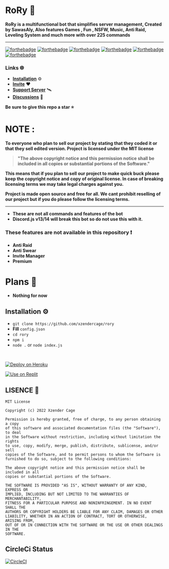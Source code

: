 # RoRy 🤖
**RoRy is a multifunctional bot that simplifies server management, Created by SawasAly, Also features Games , Fun , NSFW, Music, Anti Raid, Leveling System and much more with over 225 commands** 

*** 
[![forthebadge](https://forthebadge.com/images/badges/for-robots.svg)](https://forthebadge.com)
[![forthebadge](https://forthebadge.com/images/badges/made-with-javascript.svg)](https://forthebadge.com)
[![forthebadge](https://forthebadge.com/images/badges/makes-people-smile.svg)](https://forthebadge.com)
[![forthebadge](https://forthebadge.com/images/badges/open-source.svg)](https://forthebadge.com)
[![forthebadge](https://forthebadge.com/images/badges/check-it-out.svg)](https://forthebadge.com)
[![forthebadge](https://forthebadge.com/images/badges/ages-18.svg)](https://forthebadge.com)
### Links 🌐
- **[Installation](#installation)** ⚙
- **[Invite](https://bit.ly/3Rvpp2h)** ❤
- **[Support Server](https://discord.gg/b4dwWg8W)** 🛰
- **[Discussions](https://github.com/xzendercage/rory/discussions)** 💬

**Be sure to give this repo a star ⭐**

# **NOTE :** 
**To everyone who plan to sell our project by stating that they coded it or that they sell edited version.
Project is licensed under the MIT license**

> **"The above copyright notice and this permission notice shall be included in all copies or substantial portions of the Software."**

**This means that if you plan to sell our project to make quick buck please keep the copyright notice and copy of original license.
In case of breaking licensing terms we may take legal charges against you.**

**Project is made open source and free for all.
We cant prohibit reselling of our project but if you do please follow the licensing terms.**

-----

- **These are not all commands and features of the bot** 
- **Discord.js v13/14 will break this bot so do not use this with it.** 
### These features are not available in this repository ❗
- **Anti Raid**
- **Anti Swear**
- **Invite Manager**
- **Premium**

# Plans 🦦
- **Nothing for now**

<section id="installation">

# Installation ⚙
- ``git clone https://github.com/xzendercage/rory``
- **Fill** ``config.json``
- ``cd rory``
- ``npm i``
- ``node .`` or ``node index.js``
<br>
<p dir="auto"><a href="https://heroku.com/deploy?template=https://github.com/xzendercage/rory/" rel="nofollow"><img src="https://camo.githubusercontent.com/6979881d5a96b7b18a057083bb8aeb87ba35fc279452e29034c1e1c49ade0636/68747470733a2f2f7777772e6865726f6b7563646e2e636f6d2f6465706c6f792f627574746f6e2e737667" alt="Deploy on Heroku" data-canonical-src="https://www.herokucdn.com/deploy/button.svg" style="max-width: 100%;"></a></p> 
<p dir="auto"><a href="https://repl.it/github/xzendercage/rory/" rel="nofollow"><img src="https://camo.githubusercontent.com/f3fcb178b542a1f615d457c4a3bf032f9aeb7923690e9af98e93d92d90b531f6/68747470733a2f2f7265706c2e69742f62616467652f6769746875622f536f6268616e2d53525a412f4d6f6465726174696f6e2d426f742f" alt="Use on Replit" data-canonical-src="https://repl.it/badge/github/xzendercage/rory/" style="max-width: 100%;"></a></p>


# LISENCE 📄
```
MIT License

Copyright (c) 2022 Xzender Cage

Permission is hereby granted, free of charge, to any person obtaining a copy
of this software and associated documentation files (the "Software"), to deal
in the Software without restriction, including without limitation the rights
to use, copy, modify, merge, publish, distribute, sublicense, and/or sell
copies of the Software, and to permit persons to whom the Software is
furnished to do so, subject to the following conditions:

The above copyright notice and this permission notice shall be included in all
copies or substantial portions of the Software.

THE SOFTWARE IS PROVIDED "AS IS", WITHOUT WARRANTY OF ANY KIND, EXPRESS OR
IMPLIED, INCLUDING BUT NOT LIMITED TO THE WARRANTIES OF MERCHANTABILITY,
FITNESS FOR A PARTICULAR PURPOSE AND NONINFRINGEMENT. IN NO EVENT SHALL THE
AUTHORS OR COPYRIGHT HOLDERS BE LIABLE FOR ANY CLAIM, DAMAGES OR OTHER
LIABILITY, WHETHER IN AN ACTION OF CONTRACT, TORT OR OTHERWISE, ARISING FROM,
OUT OF OR IN CONNECTION WITH THE SOFTWARE OR THE USE OR OTHER DEALINGS IN THE
SOFTWARE.

```
# CircleCi Status

[![CircleCI](https://dl.circleci.com/status-badge/img/gh/xzendercage/rory/tree/master.svg?style=svg)](https://dl.circleci.com/status-badge/redirect/gh/xzendercage/rory/tree/master)
